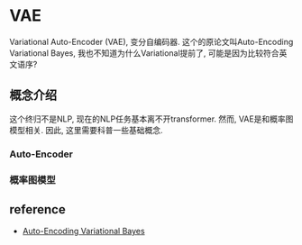 # VAE

Variational Auto-Encoder (VAE), 变分自编码器. 这个的原论文叫Auto-Encoding Variational Bayes, 我也不知道为什么Variational提前了, 可能是因为比较符合英文语序?

## 概念介绍

这个终归不是NLP, 现在的NLP任务基本离不开transformer. 然而, VAE是和概率图模型相关. 因此, 这里需要科普一些基础概念.

### Auto-Encoder

### 概率图模型



## reference

- [Auto-Encoding Variational Bayes](https://arxiv.org/abs/1312.6114)
